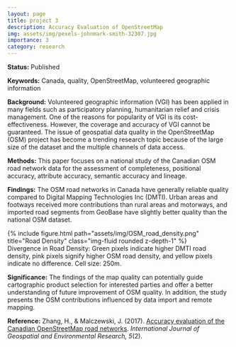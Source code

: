 ```yaml
---
layout: page
title: project 3
description: Accuracy Evaluation of OpenStreetMap
img: assets/img/pexels-johnmark-smith-32307.jpg
importance: 3
category: research
---
```


<b>Status:</b> Published

<b>Keywords:</b> Canada, quality, OpenStreetMap, volunteered geographic information

<b>Background:</b> Volunteered geographic information (VGI) has been applied in many fields such as participatory planning, humanitarian relief and crisis management. One of the reasons for popularity of VGI is its cost-effectiveness. However, the coverage and accuracy of VGI cannot be guaranteed. The issue of geospatial data quality in the OpenStreetMap (OSM) project has become a trending research topic because of the large size of the dataset and the multiple channels of data access. 

<b>Methods:</b> This paper focuses on a national study of the Canadian OSM road network data for the assessment of completeness, positional accuracy, attribute accuracy, semantic accuracy and lineage. 

<b>Findings:</b> The OSM road networks in Canada have generally reliable quality compared to Digital Mapping Technologies Inc (DMTI). Urban areas and footways received more contributions than rural areas and motorways, and imported road segments from GeoBase have slightly better quality than the national OSM dataset. 

<div class="row">
    <div class="col-sm mt-3 mt-md-0">
        {% include figure.html path="assets/img/OSM_road_density.png" title="Road Density" class="img-fluid rounded z-depth-1" %}
    </div>
</div>
<div class="caption">
    Divergence in Road Density: Green pixels indicate higher DMTI road density, pink pixels signify higher OSM road density, and yellow pixels indicate no difference. Cell size: 250m.
</div>

<b>Significance:</b> The findings of the map quality can potentially guide cartographic product selection for interested parties and offer a better understanding of future improvement of OSM quality. In addition, the study presents the OSM contributions influenced by data import and remote mapping.

<b>Reference:</b> Zhang, H., & Malczewski, J. (2017). <a href='https://dc.uwm.edu/ijger/vol5/iss2/1/'>Accuracy evaluation of the Canadian OpenStreetMap road networks</a>. <i>International Journal of Geospatial and Environmental Research, 5</i>(2).